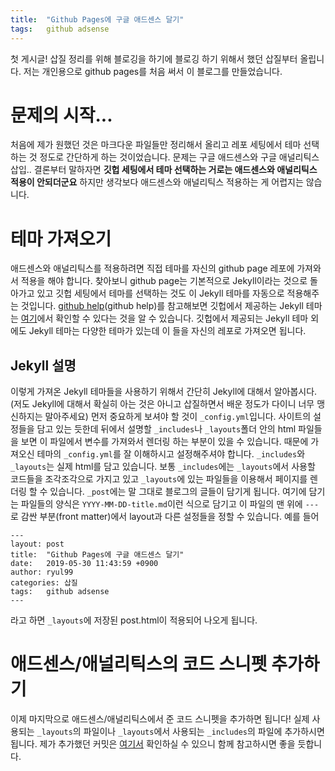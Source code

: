 ```yaml
---
title:  "Github Pages에 구글 애드센스 달기"
tags:	github adsense
---
```


첫 게시글! 삽질 정리를 위해 블로깅을 하기에 블로깅 하기 위해서 했던 삽질부터 올립니다.
저는 개인용으로 github pages를 처음 써서 이 블로그를 만들었습니다. 

# 문제의 시작...
처음에 제가 원했던 것은 마크다운 파일들만 정리해서 올리고 레포 세팅에서 테마 선택하는 것 정도로 간단하게 하는 것이었습니다.
문제는 구글 애드센스와 구글 애널리틱스 삽입..
결론부터 말하자면 **깃헙 세팅에서 테마 선택하는 거로는 애드센스와 애널리틱스 적용이 안되더군요**
하지만 생각보다 애드센스와 애널리틱스 적용하는 게 어렵지는 않습니다.

# 테마 가져오기
애드센스와 애널리틱스를 적용하려면 직접 테마를 자신의 github page 레포에 가져와서 적용을 해야 합니다.
찾아보니 github page는 기본적으로 Jekyll이라는 것으로 돌아가고 있고 깃헙 세팅에서 테마를 선택하는 것도 이 Jekyll 테마를 자동으로 적용해주는 것입니다.
[github help](github help)를 참고해보면 깃헙에서 제공하는 Jekyll 테마는 [여기](https://github.com/pages-themes/)에서 확인할 수 있다는 것을 알 수 있습니다.
깃헙에서 제공되는 Jekyll 테마 외에도 Jekyll 테마는 다양한 테마가 있는데 이 들을 자신의 레포로 가져오면 됩니다.

## Jekyll 설명
이렇게 가져온 Jekyll 테마들을 사용하기 위해서 간단히 Jekyll에 대해서 알아봅시다. (저도 Jekyll에 대해서 확실히 아는 것은 아니고 삽질하면서 배운 정도가 다이니 너무 맹신하지는 말아주세요)
먼저 중요하게 보셔야 할 것이 `_config.yml`입니다. 사이트의 설정들을 담고 있는 듯한데 뒤에서 설명할 `_includes`나 `_layouts`폴더 안의 html 파일들을 보면 이 파일에서 변수를 가져와서 렌더링 하는 부분이 있을 수 있습니다. 때문에 가져오신 테마의 `_config.yml`를 잘 이해하시고 설정해주셔야 합니다.
`_includes`와 `_layouts`는 실제 html를 담고 있습니다. 보통 `_includes`에는 `_layouts`에서 사용할 코드들을 조각조각으로 가지고 있고 `_layouts`에 있는 파일들을 이용해서 페이지를 렌더링 할 수 있습니다.
`_post`에는 말 그대로 블로그의 글들이 담기게 됩니다. 여기에 담기는 파일들의 양식은 `YYYY-MM-DD-title.md`이런 식으로 담기고 이 파일의 맨 위에 `---`로 감싼 부분(front matter)에서 layout과 다른 설정들을 정할 수 있습니다.
예를 들어
```
---
layout: post
title:  "Github Pages에 구글 애드센스 달기"
date:   2019-05-30 11:43:59 +0900
author: ryul99
categories: 삽질
tags:	github adsense
---
```
라고 하면 `_layouts`에 저장된 post.html이 적용되어 나오게 됩니다.

# 애드센스/애널리틱스의 코드 스니펫 추가하기
이제 마지막으로 애드센스/애널리틱스에서 준 코드 스니펫을 추가하면 됩니다!
실제 사용되는 `_layouts`의 파일이나 `_layouts`에서 사용되는 `_includes`의 파일에 추가하시면 됩니다.
제가 추가했던 커밋은 [여기서](https://github.com/ryul99/ryul99.github.io/commit/2c77701489c15aa6de77a1eaf3d07784359ee80b) 확인하실 수 있으니 함께 참고하시면 좋을 듯합니다.


[github help]: https://help.github.com/en/articles/adding-a-jekyll-theme-to-your-github-pages-site-with-the-jekyll-theme-chooser
